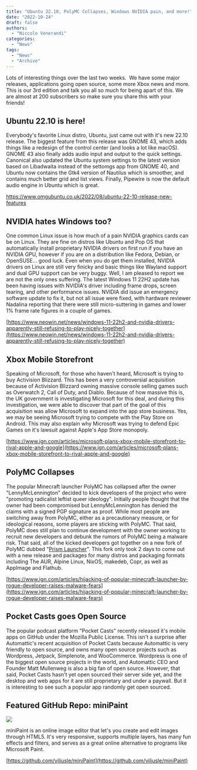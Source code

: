 ```yaml
---
title: "Ubuntu 22.10, PolyMC Collapses, Windows NVIDIA pain, and more!"
date: "2022-10-24"
draft: false
authors:
  - "Niccolo Venerandi"
categories:
  - "News"
tags:
  - "News"
  - "Archive"
---
```

Lots of interesting things over the last two weeks.  We have some major releases, applications going open source, some more Xbox news and more. This is our 3rd edition and talk you all so much for being apart of this. We are almost at 200 subscribers so make sure you share this with your friends!

## Ubuntu 22.10 is here!

Everybody's favorite Linux distro, Ubuntu, just came out with it's new 22.10 release. The biggest feature from this release was GNOME 43, which adds things like a redesign of the control center (and looks a lot like macOS). GNOME 43 also finally adds audio input and output to the quick settings. Canonical also updated the Ubuntu system settings to the latest version based on Libadwaita instead of the settomgs app from GNOME 40, and Ubuntu now contains the Gtk4 version of Nautilus which is smoother, and contains much better grid and list views. Finally, Pipewire is now the default audio engine in Ubuntu which is great.

https://www.omgubuntu.co.uk/2022/08/ubuntu-22-10-release-new-features

## NVIDIA hates Windows too?

One common Linux issue is how much of a pain NVIDIA graphics cards can be on Linux. They are fine on distros like Ubuntu and Pop OS that automatically install proprietary NVIDIA drivers on first run if you have an NVIDIA GPU, however if you are on a distribution like Fedora, Debian, or OpenSUSE... good luck. Even when you do get them installed, NVIDIA drivers on Linux are still very finicky and basic things like Wayland support and dual GPU support can be very buggy. Well, I am pleased to report we are not the only ones suffering. The latest Windows 11 22H2 update has been having issues with NVIDIA's driver including frame drops, screen tearing, and other performance issues. NVIDIA did issue an emergency software update to fix it, but not all issue were fixed, with hardware reviewer Nadalina reporting that there were still micro-suttering in games and lower 1% frame rate figures in a couple of games.

[https://www.neowin.net/news/windows-11-22h2-and-nvidia-drivers-apparently-still-refusing-to-play-nicely-together](https://www.neowin.net/news/windows-11-22h2-and-nvidia-drivers-apparently-still-refusing-to-play-nicely-together)

## Xbox Mobile Storefront

Speaking of Microsoft, for those who haven't heard, Microsoft is trying to buy Activision Blizzard. This has been a very controversial acquisition because of Activision Blizzard owning massive console selling games such as Overwatch 2, Call of Duty, and Diablo. Because of how massive this is, the UK government is investigating Microsoft for this deal, and during this investigation, we were able to discover that part of the goal of this acquisition was allow Microsoft to expand into the app store business. Yes, we may be seeing Microsoft trying to compete with the Play Store on Android. This may also explain why Microsoft was trying to defend Epic Games on it's lawsuit against Apple's App Store monopoly.

[https://www.ign.com/articles/microsoft-plans-xbox-mobile-storefront-to-rival-apple-and-google](https://www.ign.com/articles/microsoft-plans-xbox-mobile-storefront-to-rival-apple-and-google)

## PolyMC Collapses

The popular Minecraft launcher PolyMC has collapsed after the owner "LennyMcLennington" decided to kick developers of the project who were "promoting radicalist leftist queer ideology". Initially people thought that the owner had been compromised but LennyMcLennington has denied the claims with a signed PGP signature as proof. While most people are switching away from PolyMC, either as a precautionary measure, or for ideological reasons, some players are sticking with PolyMC. That said, PolyMC does still plan to continue development with the owner working to recruit new developers and debunk the rumors of PolyMC being a malware risk. That said, all of the kicked developers got together on a new fork of PolyMC dubbed "[Prism Launcher](https://github.com/PrismLauncher/PrismLauncher)". This fork only took 2 days to come out with a new release and packages for many distros and packaging formats including The AUR, Alpine Linux, NixOS, makedeb, Copr, as well as AppImage and Flathub.

[https://www.ign.com/articles/hijacking-of-popular-minecraft-launcher-by-rogue-developer-raises-malware-fears](https://www.ign.com/articles/hijacking-of-popular-minecraft-launcher-by-rogue-developer-raises-malware-fears)

## Pocket Casts goes Open Source

The popular podcast platform "Pocket Casts" recently released it's mobile apps on GitHub under the Mozilla Public License. This isn't a surprise after Automattic's recent acquisition of Pocket Casts because Automattic is very friendly to open source, and owns many open source projects such as Wordpress, Jetpack, Simplenote, and WooCommerce. Wordpress is one of the biggest open source projects in the world, and Automattic CEO and Founder Matt Mullenweg is also a big fan of open source. However, that said, Pocket Casts hasn't yet open sourced their server side yet, and the desktop and web apps for it are still proprietary and under a paywall. But it is interesting to see such a popular app randomly get open sourced.

## Featured GitHub Repo: miniPaint

![](images/minipaint-1.gif)

miniPaint is an online image editor that let's you create and edit images through HTML5. It's very responsive, supports multiple layers, has many fun effects and filters, and serves as a great online alternative to programs like Microsoft Paint.

[https://github.com/viliusle/miniPaint](https://github.com/viliusle/miniPaint)
